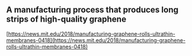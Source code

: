 ## A manufacturing process that produces long strips of high-quality graphene
  
  [https://news.mit.edu/2018/manufacturing-graphene-rolls-ultrathin-membranes-0418](https://news.mit.edu/2018/manufacturing-graphene-rolls-ultrathin-membranes-0418)